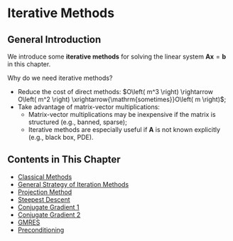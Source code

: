 # Iterative Methods

## General Introduction

We introduce some **iterative methods** for solving the linear system $\boldsymbol{Ax}=\boldsymbol{b}$ in this chapter.

Why do we need iterative methods?

- Reduce the cost of direct methods: $O\left( m^3 \right) \rightarrow O\left( m^2 \right) \xrightarrow{\mathrm{sometimes}}O\left( m \right)$;
- Take advantage of matrix-vector multiplications:
  - Matrix-vector multiplications may be inexpensive if the matrix is structured (e.g., banned, sparse);
  - Iterative methods are especially useful if $\boldsymbol{A}$ is not known explicitly (e.g., black box, PDE).

## Contents in This Chapter

- [Classical Methods](./Classical_Iteration.md)
- [General Strategy of Iteration Methods](./Introduction_to_Iteration.md)
- [Projection Method](./Projection_Method.md)
- [Steepest Descent](./Steepest_Descent.md)
- [Conjugate Gradient 1](./Conjugate_Gradient.md)
- [Conjugate Gradient 2](./Conjugate_Gradient_2.md)
- [GMRES](./GMRES.md)
- [Preconditioning](./Preconditioning.md)
